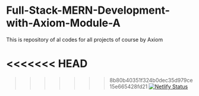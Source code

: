 # Full-Stack-MERN-Development-with-Axiom-Module-A
This is repository of al codes for all projects of course by Axiom

<<<<<<< HEAD
=======

>>>>>>> 8b80b40351f324b0dec35d979ce15e665428fd21
[![Netlify Status](https://api.netlify.com/api/v1/badges/15c53ee9-bd39-4f84-8865-f9f5d0a63a74/deploy-status)](https://app.netlify.com/sites/trusting-cray-5cde9b/deploys)
